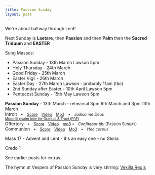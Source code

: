 ```yaml
---
title: Passion Sunday
layout: post
---
```


We're about halfway through Lent!

Next Sunday is **Laetare**, then **Passion** and then **Palm** then the **Sacred Triduum** and **EASTER**

Sung Masses:

* Passion Sunday - 13th March Lawson 5pm
* Holy Thursday - 24th March
* Good Friday - 25th March
* Easter Vigil - 26th March
* Easter Day - 27th March Lawson - probably 11am (tbc)
* 2nd Sunday after Easter - 10th April Lawson 5pm
* Pentecost Sunday - 15th May Lawson 5pm

<b>Passion Sunday</b> - 13th March - rehearsal 3pm 6th March and 3pm 13th March
<br>
Introit<span style="font-size: .9em;"> • <a href="http://www.ccwatershed.org/pdfs/dcef_int_5th_sun_lent_passion/download/" target="_blank">Score</a> <a href="http://www.ccwatershed.org/video/12863438/?return_url=/goupil/" target="_blank">Video</a> <a href="http://www.ccwatershed.org/audio/5272-judica-introit-5th-sunday-lent/download/" target="_blank">Mp3</a> • <i>Judica me Deus</i></span>
<br>
<span style="font-size: .8em;"><a href="http://www.ccwatershed.org/pdfs/5249-gradual-tract-fifth-sunday-lent-passion-sunday/download/" target="_blank">Mode <span class="caps">III</span> psalm tone for Gradual &amp; Tract (<span class="caps">PDF</span>)</a></span>
<br>
Offertory<span style="font-size: .9em;"> • <a href="http://www.ccwatershed.org/pdfs/dcef_off_5th_sun_lent_passion/download/" target="_blank">Score</a> <a href="http://www.ccwatershed.org/video/12863570/?return_url=/goupil/" target="_blank">Video</a> <a href="{{ site.url }}/audio/passion/offertory-vb.mp3">mp3</a> • <i>Confitebor tibi</i> (P<span style="font-size: .8em;">ASSION</span> S<span style="font-size: .8em;">UNDAY</span>)</span>
<br>
Communion<span style="font-size: .9em;"> • <a href="http://www.ccwatershed.org/pdfs/dcef_com_5th_sun_lent_passion/download/" target="_blank">Score</a> <a href="http://www.ccwatershed.org/video/12862901/?return_url=/goupil/" target="_blank">Video</a> <a href="http://www.ccwatershed.org/audio/5246-hoc-corpus-communion-passion-sunday/download/" target="_blank">Mp3</a> • <i>Hoc corpus</i></span>

Mass 17 - Advent and Lent - it's an easy one - no Gloria

Credo 1

See earlier posts for extras.

The hymn at Vespers of Passion Sunday is very stirring: [Vexilla Regis](http://newbookoldhymns.tumblr.com/post/115203564420/vexilla-regis-the-royal-banners-forward-go-holy)


